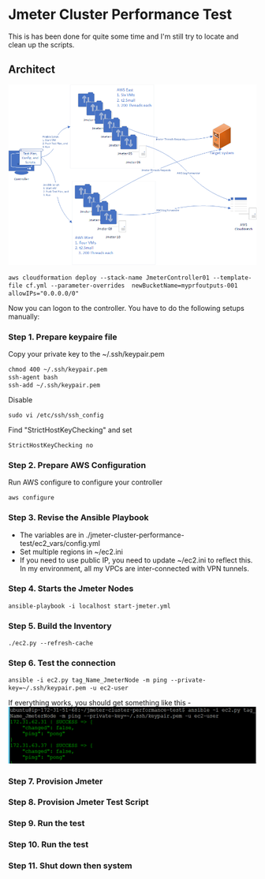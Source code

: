Jmeter Cluster Performance Test
========

This is has been done for quite some time and I'm still try to locate and clean up the scripts.

## Architect
![Architect](https://raw.githubusercontent.com/changli3/jmeter-cluster-performance-test/master/jmeter-cluster-performance-test.png "Architect")

```
aws cloudformation deploy --stack-name JmeterController01 --template-file cf.yml --parameter-overrides  newBucketName=myprfoutputs-001 allowIPs="0.0.0.0/0" 
```
Now you can logon to the controller. You have to do the following setups manually:

### Step 1. Prepare keypaire file

Copy your private key to the ~/.ssh/keypair.pem

```
chmod 400 ~/.ssh/keypair.pem
ssh-agent bash 
ssh-add ~/.ssh/keypair.pem 
```

Disable 
```
sudo vi /etc/ssh/ssh_config
```

Find "StrictHostKeyChecking" and set
```
StrictHostKeyChecking no
```


### Step 2. Prepare AWS Configuration
Run AWS configure to configure your controller
```
aws configure
```

### Step 3. Revise the Ansible Playbook
* The variables are in ./jmeter-cluster-performance-test/ec2_vars/config.yml
* Set multiple regions in ~/ec2.ini
* If you need to use public IP, you need to update ~/ec2.ini to reflect this. In my environment, all my VPCs are inter-connected with VPN tunnels.


### Step 4. Starts the Jmeter Nodes
```
ansible-playbook -i localhost start-jmeter.yml
```

### Step 5. Build the Inventory
```
./ec2.py --refresh-cache
```

### Step 6. Test the connection
```
ansible -i ec2.py tag_Name_JmeterNode -m ping --private-key=~/.ssh/keypair.pem -u ec2-user
```

If everything works, you should get something like this -
![ping](https://raw.githubusercontent.com/changli3/jmeter-cluster-performance-test/master/ping.png "ping")
### Step 7. Provision Jmeter


### Step 8. Provision Jmeter Test Script


### Step 9. Run the test


### Step 10. Run the test

### Step 11. Shut down then system

